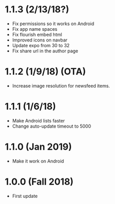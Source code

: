 # 1.1.3 (2/13/18?)
- Fix permissions so it works on Android
- Fix app name spaces
- Fix flourish embed html
- Improved icons on navbar
- Update expo from 30 to 32
- Fix share url in the author page

# 1.1.2 (1/9/18) (OTA)
- Increase image resolution for newsfeed items.

# 1.1.1 (1/6/18)
- Make Android lists faster 
- Change auto-update timeout to 5000

# 1.1.0 (Jan 2019)
- Make it work on Android

# 1.0.0 (Fall 2018)
- First update